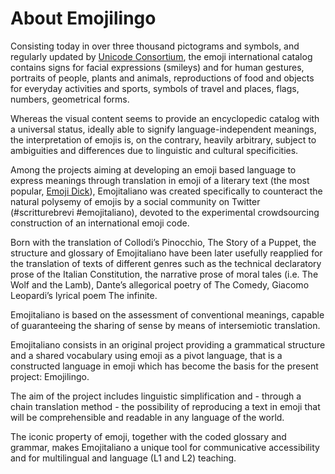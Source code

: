 # About Emojilingo

Consisting today in over three thousand pictograms and symbols, and regularly updated by [Unicode Consortium](https://unicode.org), the emoji international catalog contains signs for facial expressions (smileys) and for human gestures, portraits of people, plants and animals, reproductions of food and objects for everyday activities and sports, symbols of travel and places, flags, numbers, geometrical forms.

Whereas the visual content seems to provide an encyclopedic catalog with a universal status, ideally able to signify language-independent meanings, the interpretation of emojis is, on the contrary, heavily arbitrary, subject to ambiguities and differences due to linguistic and cultural specificities.

Among the projects aiming at developing an emoji based language to express meanings through translation in emoji of a literary text (the most popular, [Emoji Dick](https://emojidick.com)), Emojitaliano was created specifically to counteract the natural polysemy of emojis by a social community on Twitter (#scritturebrevi #emojitaliano), devoted to the experimental crowdsourcing construction of an international emoji code.

Born with the translation of Collodi’s Pinocchio, The Story of a Puppet, the structure and glossary of Emojitaliano have been later usefully reapplied for the translation of texts of different genres such as the technical declaratory prose of the Italian Constitution, the narrative prose of moral tales (i.e. The Wolf and the Lamb), Dante’s allegorical poetry of The Comedy, Giacomo Leopardi’s lyrical poem The infinite.

Emojitaliano is based on the assessment of conventional meanings, capable of guaranteeing the sharing of sense by means of intersemiotic translation.

Emojitaliano consists in an original project providing a grammatical structure and a shared vocabulary using emoji as a pivot language, that is a constructed language in emoji which has become the basis for the present project: Emojilingo.

The aim of the project includes linguistic simplification and - through a chain translation method - the possibility of reproducing a text in emoji that will be comprehensible and readable in any language of the world.

The iconic property of emoji, together with the coded glossary and grammar, makes Emojitaliano a unique tool for communicative accessibility and for multilingual and language (L1 and L2) teaching.

